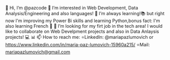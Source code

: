 
👋 Hi, I’m @pazcode
👀 I’m interested in Web Development, Data Analysis/Engineering and also languages!
🌱 I’m always learning!📚 but right now I'm improving my Power Bi skills and learning Python,bonus fact: I'm also learning French 💜
💞️ I’m looking for my firt job in the tech area! I would like to collaborate on Web Develpment projects and also in Data Anlaysis projects! 💻 📊
📫 How to reach me: ⭐LinkedIn: @mariapazlumovich or https://www.linkedin.com/in/maria-paz-lumovich-15960a215/ ⭐Mail: mariapazlumovich@gmail.com
<!---
pazcode/pazcode is a ✨ special ✨ repository because its `README.md` (this file) appears on your GitHub profile.
You can click the Preview link to take a look at your changes.
--->
